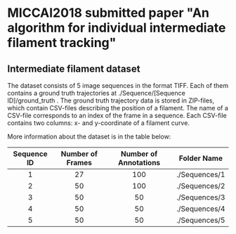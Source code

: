 MICCAI2018 submitted paper "An algorithm for individual intermediate filament tracking"
======

## Intermediate filament dataset

The dataset consists of 5 image sequences in the format TIFF. Each of them contains a ground truth trajectories at ./Sequence/[Sequence ID]/ground_truth . 
The ground truth trajectory data is stored in ZIP-files, which contain CSV-files describing the position of a filament.
The name of a CSV-file corresponds to an index of the frame in a sequence.
Each CSV-file contains two columns: x- and y-coordinate of a filament curve.

More information about the dataset is in the table below:


|  Sequence ID  | Number of Frames | Number of Annotations |  Folder Name  |
|:-------------:|:----------------:|:---------------------:|:-------------:|
| 1             | 27               | 100                   | ./Sequences/1 |
| 2             | 50               | 100                   | ./Sequences/2 |
| 3             | 50               | 50                    | ./Sequences/3 |
| 4             | 50               | 50                    | ./Sequences/4 |
| 5             | 50               | 50                    | ./Sequences/5 |
